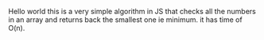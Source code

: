 Hello world 
this is a very simple algorithm in JS that checks all the numbers in an array and returns back the smallest one ie minimum. it has time
of O(n).
